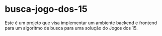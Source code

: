 # busca-jogo-dos-15
Este é um projeto que visa implementar um ambiente backend e frontend para um algoritmo de busca para uma solução do Jogos dos 15.
